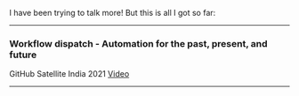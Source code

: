 I have been trying to talk more! But this is all I got so far:

---

<h3>Workflow dispatch - Automation for the past, present, and future</h3>
<span>GitHub Satellite India 2021</span>
<span><a href="https://youtu.be/IeptXqgu_k8">Video</a></span>

---
